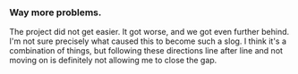 ### Way more problems.

The project did not get easier. It got worse, and we got even further behind. I'm not sure precisely what caused this to become such a slog. I think it's a combination of things, but following these directions line after line and not moving on is definitely not allowing me to close the gap.
